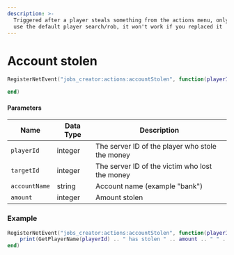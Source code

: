 ```yaml
---
description: >-
  Triggered after a player steals something from the actions menu, only if you
  use the default player search/rob, it won't work if you replaced it
---
```


# Account stolen

```lua
RegisterNetEvent("jobs_creator:actions:accountStolen", function(playerId, targetId, accountName, amount)

end)
```

#### Parameters

| Name          | Data Type | Description                                     |
| ------------- | --------- | ----------------------------------------------- |
| `playerId`    | integer   | The server ID of the player who stole the money |
| `targetId`    | integer   | The server ID of the victim who lost the money  |
| `accountName` | string    | Account name (example "bank")                   |
| `amount`      | integer   | Amount stolen                                   |

### Example

```lua
RegisterNetEvent("jobs_creator:actions:accountStolen", function(playerId, targetId, accountName, amount)
    print(GetPlayerName(playerId) .. " has stolen " .. amount .. " " .. accountName .. " from " .. GetPlayerName(targetId))
end)
```
